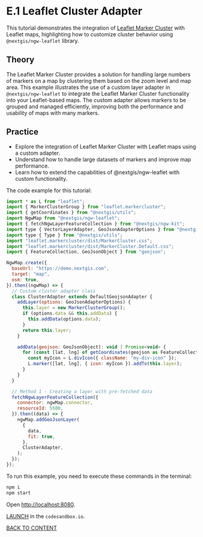# E.1 Leaflet Cluster Adapter

This tutorial demonstrates the integration of [Leaflet Marker Cluster](https://github.com/Leaflet/Leaflet.markercluster) with Leaflet maps, highlighting how to customize cluster behavior using `@nextgis/ngw-leaflet` library.

## Theory

The Leaflet Marker Cluster provides a solution for handling large numbers of markers on a map by clustering them based on the zoom level and map area.
This example illustrates the use of a custom layer adapter in `@nextgis/ngw-leaflet` to integrate the Leaflet Marker Cluster functionality into your Leaflet-based maps.
The custom adapter allows markers to be grouped and managed efficiently, improving both the performance and usability of maps with many markers.

## Practice

- Explore the integration of Leaflet Marker Cluster with Leaflet maps using a custom adapter.
- Understand how to handle large datasets of markers and improve map performance.
- Learn how to extend the capabilities of @nextgis/ngw-leaflet with custom functionality.

The code example for this tutorial:

```js
import * as L from "leaflet";
import { MarkerClusterGroup } from "leaflet.markercluster";
import { getCoordinates } from "@nextgis/utils";
import NgwMap from "@nextgis/ngw-leaflet";
import { fetchNgwLayerFeatureCollection } from "@nextgis/ngw-kit";
import type { VectorLayerAdapter, GeoJsonAdapterOptions } from "@nextgis/webmap";
import type { Type } from "@nextgis/utils";
import "leaflet.markercluster/dist/MarkerCluster.css";
import "leaflet.markercluster/dist/MarkerCluster.Default.css";
import { FeatureCollection, GeoJsonObject } from "geojson";

NgwMap.create({
  baseUrl: "https://demo.nextgis.com",
  target: "map",
  osm: true,
}).then((ngwMap) => {
  // Custom cluster adapter class
  class ClusterAdapter extends DefaultGeojsonAdapter {
    addLayer(options: GeoJsonAdapterOptions) {
      this.layer = new MarkerClusterGroup();
      if (options.data && this.addData) {
        this.addData(options.data);
      }
      return this.layer;
    }

    addData(geojson: GeoJsonObject): void | Promise<void> {
      for (const [lat, lng] of getCoordinates(geojson as FeatureCollection)) {
        const myIcon = L.divIcon({ className: "my-div-icon" });
        L.marker([lat, lng], { icon: myIcon }).addTo(this.layer);
      }
    }
  }

  // Method 1 - Creating a layer with pre-fetched data
  fetchNgwLayerFeatureCollection({
    connector: ngwMap.connector,
    resourceId: 5500,
  }).then((data) => {
    ngwMap.addGeoJsonLayer(
      {
        data,
        fit: true,
      },
      ClusterAdapter,
    );
  });
});
```

To run this example, you need to execute these commands in the terminal:

```bash
npm i
npm start
```

Open [http://localhost:8080](http://localhost:8080).

[LAUNCH](https://githubbox.com/nextgis/ngf-tutorial/tree/master/tutorials/E_leaflet_cluster_adapter) in the `codesandbox.io`.

[BACK TO CONTENT](../../README.md)
